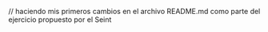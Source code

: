 // haciendo mis primeros cambios en el archivo README.md como parte del ejercicio propuesto por el Seint